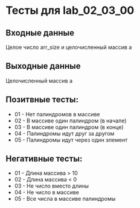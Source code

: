 # Тесты для lab_02_03_00
## Входные данные
Целое число arr_size и целочисленный массив a

## Выходные данные
Целочисленный массив a

## Позитвные тесты:
- 01 - Нет палиндромов в массиве
- 02 - В массиве один палиндром (в начале)
- 03 - В массиве один палиндром (в конце)
- 04 - Палиндромы идут друг за другом
- 05 - Палиндромы идут через один элемент
## Негативные тесты:
- 01 - Длина массива > 10
- 02 - Длина массива < 0
- 03 - Не число вместо длины
- 04 - Не число в массиве
- 05 - Все числа в массиве палиндромы 